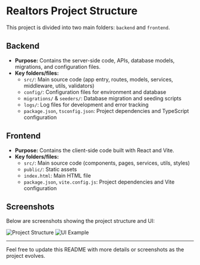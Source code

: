# Realtors Project Structure

This project is divided into two main folders: `backend` and `frontend`.

## Backend

- **Purpose:** Contains the server-side code, APIs, database models, migrations, and configuration files.
- **Key folders/files:**
  - `src/`: Main source code (app entry, routes, models, services, middleware, utils, validators)
  - `config/`: Configuration files for environment and database
  - `migrations/` & `seeders/`: Database migration and seeding scripts
  - `logs/`: Log files for development and error tracking
  - `package.json`, `tsconfig.json`: Project dependencies and TypeScript configuration

## Frontend

- **Purpose:** Contains the client-side code built with React and Vite.
- **Key folders/files:**
  - `src/`: Main source code (components, pages, services, utils, styles)
  - `public/`: Static assets
  - `index.html`: Main HTML file
  - `package.json`, `vite.config.js`: Project dependencies and Vite configuration

## Screenshots

Below are screenshots showing the project structure and UI:

![Project Structure](Screenshot%202025-09-28%20at%205.16.37%E2%80%AFPM.png)
![UI Example](Screenshot%202025-09-28%20at%205.16.49%E2%80%AFPM.png)

---

Feel free to update this README with more details or screenshots as the project evolves.
